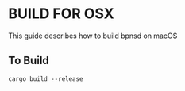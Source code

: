 # BUILD FOR OSX

This guide describes how to build bpnsd on macOS

## To Build

```
cargo build --release
```